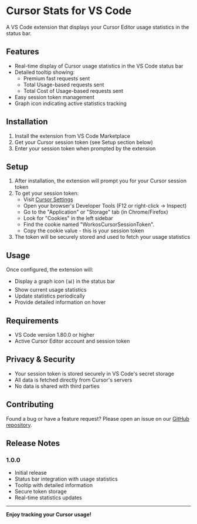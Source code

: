 # Cursor Stats for VS Code

A VS Code extension that displays your Cursor Editor usage statistics in the status bar.

## Features

- Real-time display of Cursor usage statistics in the VS Code status bar
- Detailed tooltip showing:
  - Premium fast requests sent
  - Total Usage-based requests sent
  - Total Cost of Usage-based requests sent
- Easy session token management
- Graph icon indicating active statistics tracking

## Installation

1. Install the extension from VS Code Marketplace
2. Get your Cursor session token (see Setup section below)
3. Enter your session token when prompted by the extension

## Setup

1. After installation, the extension will prompt you for your Cursor session token
2. To get your session token:
   - Visit [Cursor Settings](https://www.cursor.com/settings)
   - Open your browser's Developer Tools (F12 or right-click -> Inspect)
   - Go to the "Application" or "Storage" tab (in Chrome/Firefox)
   - Look for "Cookies" in the left sidebar
   - Find the cookie named "WorkosCursorSessionToken".
   - Copy the cookie value - this is your session token
3. The token will be securely stored and used to fetch your usage statistics

## Usage

Once configured, the extension will:
- Display a graph icon (📊) in the status bar
- Show current usage statistics
- Update statistics periodically
- Provide detailed information on hover

## Requirements

- VS Code version 1.80.0 or higher
- Active Cursor Editor account and session token

## Privacy & Security

- Your session token is stored securely in VS Code's secret storage
- All data is fetched directly from Cursor's servers
- No data is shared with third parties

## Contributing

Found a bug or have a feature request? Please open an issue on our [GitHub repository](https://github.com/dwtexe/cursor-stats).

## Release Notes

### 1.0.0
- Initial release
- Status bar integration with usage statistics
- Tooltip with detailed information
- Secure token storage
- Real-time statistics updates

---

**Enjoy tracking your Cursor usage!**
